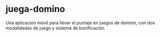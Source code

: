 # juega-domino
Una aplicación móvil para llevar el puntaje en juegos de dominó, con dos modalidades de juego y sistema de bonificación.
